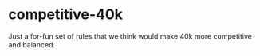 # competitive-40k
Just a for-fun set of rules that we think would make 40k more competitive and balanced. 
